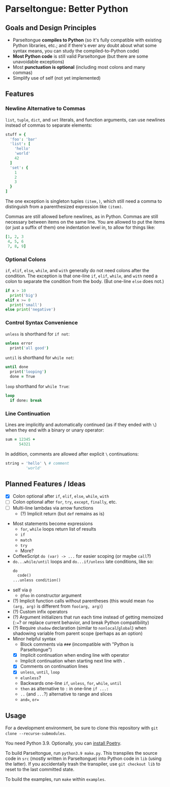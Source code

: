 # Parseltongue: Better Python

## Goals and Design Principles

* Parseltongue **compiles to Python**
  (so it's fully compatible with existing Python libraries, etc.;
  and if there's ever any doubt about what some syntax means,
  you can study the compiled-to-Python code)
* **Most Python code** is still valid Parseltongue
  (but there are some unavoidable exceptions)
* Most **punctuation is optional** (including most colons and many commas)
* Simplify use of self (not yet implemented)

## Features

### Newline Alternative to Commas

`list`, `tuple`, `dict`, and `set` literals, and function arguments,
can use newlines instead of commas to separate elements:

```coffee
stuff = {
  'foo': 'bar'
  'list': [
    'hello'
    'world'
    42
  ]
  'set': {
    1
    2
    3
  }
]
```

The one exception is singleton tuples `(item,)`, which still need a comma to
distinguish from a parenthesized expression like `(item)`.

Commas are still allowed before newlines, as in Python.
Commas are still necessary between items on the same line.
You are allowed to put the items (or just a suffix of them) one indentation
level in, to allow for things like:

```coffee
[1, 2, 3
 4, 5, 6
 7, 8, 9]
```

### Optional Colons

`if`, `elif`, `else`, `while`, and `with`
generally do not need colons after the condition.
The exception is that one-line `if`, `elif`, `while`, and `with` need a colon
to separate the condition from the body.  (But one-line `else` does not.)

```py
if x > 10
  print('big')
elif x >= 0
  print('small')
else print('negative')
```

### Control Syntax Convenience

`unless` is shorthand for `if not`:

```coffee
unless error
  print('all good')
```

`until` is shorthand for `while not`:

```coffee
until done
  print('looping')
  done = True
```

`loop` shorthand for `while True`:

```coffee
loop
  if done: break
```

### Line Continuation

Lines are implicitly and automatically continued (as if they ended with `\`)
when they end with a binary or unary operator:

```coffee
sum = 12345 +
      54321
```

In addition, comments are allowed after explicit `\` continuations:

```py
string = 'hello' \ # comment
         'world'
```

## Planned Features / Ideas

* [x] Colon optional after `if`, `elif`, `else`, `while`, `with`
* [ ] Colon optional after `for`, `try`, `except`, `finally`, etc.
* [ ] Multi-line lambdas via arrow functions
  * (?) Implicit return (but `def` remains as is)
* Most statements become expressions
  * `for`, `while` loops return list of results
  * `if`
  * `match`
  * `try`
  * More?
* CoffeeScript `do (var) -> ...` for easier scoping (or maybe `call`?)
* `do...while/until` loops and `do...if/unless` late conditions, like so:
  ```py
  do
    code()
  ...unless condition()
  ```
* self via `@`
  * `@foo` in constructor argument
* (?) Implicit function calls without parentheses
  (this would mean `foo (arg, arg)` is different from `foo(arg, arg)`)
* (?) Custom infix operators
* (?) Argument initializers that run each time instead of getting memoized
  (`:=`? or replace current behavior, and break Python compatibility)
* (?) Require `shadow` declaration (similar to `nonlocal`/`global`)
  when shadowing variable from parent scope (perhaps as an option)
* Minor helpful syntax
  * Block comments via `###` (incompatible with "Python is Parseltongue")
  * [x] Implicit continuation when ending line with operator
  * Implicit continuation when starting next line with `.`
  * [x] Comments on continuation lines
  * [x] `unless`, `until`, `loop`
  * `elunless`?
  * Backwards one-line `if`, `unless`, `for`, `while`, `until`
  * `then` as alternative to `:` in one-line `if ...:`
  * `..` (and `...`?) alternative to range and slices
  * `and=`, `or=`

## Usage

For a development environment, be sure to clone this repository
with `git clone --recurse-submodules`.

You need Python 3.9.  Optionally, you can
[install Poetry](https://python-poetry.org/docs/#installation).

<!--
To get a development environment running, follow these steps:

1. [Install Poetry](https://python-poetry.org/docs/#installation)
2. Clone this repository
3. `poetry install`
-->

To build Parseltongue, run `python3.9 make.py`.
This transpiles the source code in `src` (mostly written in Parseltongue)
into Python code in `lib` (using the latter).
If you accidentally trash the transpiler, use `git checkout lib`
to reset to the last committed state.

To build the examples, run `make` within `examples`.
